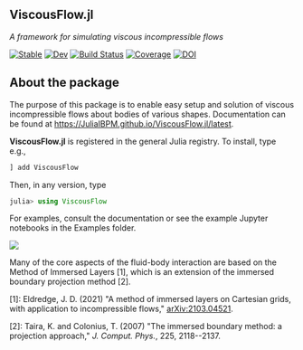 ## ViscousFlow.jl

_A framework for simulating viscous incompressible flows_

[![Stable](https://img.shields.io/badge/docs-stable-blue.svg)](https://JuliaIBPM.github.io/ViscousFlow.jl/stable) [![Dev](https://img.shields.io/badge/docs-dev-blue.svg)](https://JuliaIBPM.github.io/ViscousFlow.jl/dev)
[![Build Status](https://github.com/JuliaIBPM/ViscousFlow.jl/workflows/CI/badge.svg)](https://github.com/JuliaIBPM/ViscousFlow.jl/actions)
[![Coverage](https://codecov.io/gh/JuliaIBPM/ViscousFlow.jl/branch/master/graph/badge.svg)](https://codecov.io/gh/JuliaIBPM/ViscousFlow.jl)
[![DOI](https://zenodo.org/badge/91933686.svg)](https://zenodo.org/badge/latestdoi/91933686)


## About the package

The purpose of this package is to enable easy setup and solution of viscous incompressible flows about bodies of various shapes. Documentation can be found at https://JuliaIBPM.github.io/ViscousFlow.jl/latest.

**ViscousFlow.jl** is registered in the general Julia registry. To install, type
e.g.,
```julia
] add ViscousFlow
```

Then, in any version, type
```julia
julia> using ViscousFlow
```
For examples, consult the documentation or see the example Jupyter notebooks in the Examples folder.

![](https://github.com/jdeldre/ViscousFlow.jl/raw/master/cylinderRe400.gif)

Many of the core aspects of the fluid-body interaction are based on the Method of Immersed Layers [1], which is an extension of the immersed boundary projection method [2].

[1]: Eldredge, J. D. (2021) "A method of immersed layers on Cartesian grids, with application to incompressible flows," [arXiv:2103.04521](https://arxiv.org/abs/2103.04521).

[2]: Taira, K. and Colonius, T. (2007) "The immersed boundary method: a projection approach," *J. Comput. Phys.*, 225, 2118--2137.

